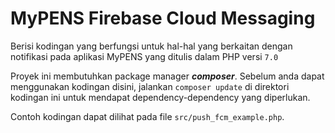 # MyPENS Firebase Cloud Messaging

Berisi kodingan yang berfungsi untuk hal-hal yang berkaitan dengan notifikasi pada aplikasi MyPENS yang ditulis dalam 
PHP versi ```7.0```

Proyek ini membutuhkan package manager <b><i>composer</i></b>. Sebelum anda dapat menggunakan kodingan disini, 
jalankan ```composer update``` di direktori kodingan ini untuk mendapat dependency-dependency yang diperlukan.

Contoh kodingan dapat dilihat pada file ```src/push_fcm_example.php```.